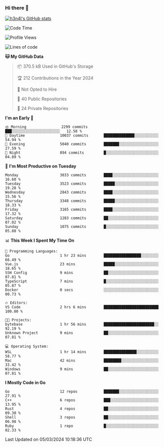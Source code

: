 ### Hi there 👋

[![h3n4l's GitHub stats](https://github-readme-stats.vercel.app/api?username=h3n4l&count_private=true&show_icons=true&theme=radical)](https://github.com/h3n4l/github-readme-stats)

<!--START_SECTION:waka-->
![Code Time](http://img.shields.io/badge/Code%20Time-1%2C843%20hrs%2026%20mins-blue)

![Profile Views](http://img.shields.io/badge/Profile%20Views-0-blue)

![Lines of code](https://img.shields.io/badge/From%20Hello%20World%20I%27ve%20Written-5.3%20million%20lines%20of%20code-blue)

**🐱 My GitHub Data** 

> 📦 370.5 kB Used in GitHub's Storage 
 > 
> 🏆 212 Contributions in the Year 2024
 > 
> 🚫 Not Opted to Hire
 > 
> 📜 40 Public Repositories 
 > 
> 🔑 24 Private Repositories 
 > 
**I'm an Early 🐤** 

```text
🌞 Morning                2299 commits        ███░░░░░░░░░░░░░░░░░░░░░░   12.58 % 
🌆 Daytime                10037 commits       ██████████████░░░░░░░░░░░   54.94 % 
🌃 Evening                5040 commits        ███████░░░░░░░░░░░░░░░░░░   27.59 % 
🌙 Night                  894 commits         █░░░░░░░░░░░░░░░░░░░░░░░░   04.89 % 
```
📅 **I'm Most Productive on Tuesday** 

```text
Monday                   3033 commits        ████░░░░░░░░░░░░░░░░░░░░░   16.60 % 
Tuesday                  3523 commits        █████░░░░░░░░░░░░░░░░░░░░   19.28 % 
Wednesday                2843 commits        ████░░░░░░░░░░░░░░░░░░░░░   15.56 % 
Thursday                 3348 commits        █████░░░░░░░░░░░░░░░░░░░░   18.33 % 
Friday                   3165 commits        ████░░░░░░░░░░░░░░░░░░░░░   17.32 % 
Saturday                 1283 commits        ██░░░░░░░░░░░░░░░░░░░░░░░   07.02 % 
Sunday                   1075 commits        █░░░░░░░░░░░░░░░░░░░░░░░░   05.88 % 
```


📊 **This Week I Spent My Time On** 

```text
💬 Programming Languages: 
Go                       1 hr 23 mins        █████████████████░░░░░░░░   66.49 % 
Vue.js                   23 mins             █████░░░░░░░░░░░░░░░░░░░░   18.65 % 
SSH Config               9 mins              ██░░░░░░░░░░░░░░░░░░░░░░░   07.81 % 
TypeScript               7 mins              █░░░░░░░░░░░░░░░░░░░░░░░░   05.87 % 
Docker                   0 secs              ░░░░░░░░░░░░░░░░░░░░░░░░░   00.73 % 

🔥 Editors: 
VS Code                  2 hrs 6 mins        █████████████████████████   100.00 % 

🐱‍💻 Projects: 
bytebase                 1 hr 56 mins        ███████████████████████░░   92.19 % 
Unknown Project          9 mins              ██░░░░░░░░░░░░░░░░░░░░░░░   07.81 % 

💻 Operating System: 
WSL                      1 hr 14 mins        ███████████████░░░░░░░░░░   58.77 % 
Mac                      42 mins             ████████░░░░░░░░░░░░░░░░░   33.42 % 
Windows                  9 mins              ██░░░░░░░░░░░░░░░░░░░░░░░   07.81 % 
```

**I Mostly Code in Go** 

```text
Go                       12 repos            ███████░░░░░░░░░░░░░░░░░░   27.91 % 
C++                      6 repos             ███░░░░░░░░░░░░░░░░░░░░░░   13.95 % 
Rust                     4 repos             ██░░░░░░░░░░░░░░░░░░░░░░░   09.30 % 
Shell                    3 repos             ██░░░░░░░░░░░░░░░░░░░░░░░   06.98 % 
Ruby                     1 repo              █░░░░░░░░░░░░░░░░░░░░░░░░   02.33 % 
```




 Last Updated on 05/03/2024 10:18:36 UTC
<!--END_SECTION:waka-->

